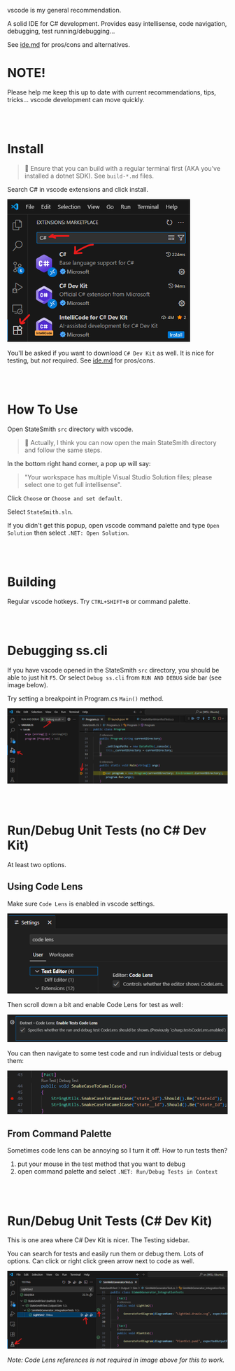 vscode is my general recommendation.

A solid IDE for C# development. Provides easy intellisense, code navigation, debugging, test running/debugging...

See [ide.md](./ide.md) for pros/cons and alternatives.

# NOTE!
Please help me keep this up to date with current recommendations, tips, tricks... vscode development can move quickly.


<br><br>


# Install
> 🚩 Ensure that you can build with a regular terminal first (AKA you've installed a dotnet SDK). See `build-*.md` files.

Search C# in vscode extensions and click install.

![alt text](./img/ide-vscode-extension.png)

You'll be asked if you want to download `C# Dev Kit` as well. It is nice for testing, but *not* required. See [ide.md](./ide.md) for pros/cons.


<br><br>


# How To Use
Open StateSmith `src` directory with vscode.
> 🤔 Actually, I think you can now open the main StateSmith directory and follow the same steps.

In the bottom right hand corner, a pop up will say:
> "Your workspace has multiple Visual Studio Solution files; please select one to get full intellisense".

Click `Choose` or `Choose and set default`.

Select `StateSmith.sln`.

If you didn't get this popup, open vscode command palette and type `Open Solution` then select `.NET: Open Solution`.


<br><br>


# Building
Regular vscode hotkeys. Try `CTRL+SHIFT+B` or command palette.


<br><br>


# Debugging ss.cli
If you have vscode opened in the StateSmith `src` directory, you should be able to just hit `F5`. Or select `Debug ss.cli` from `RUN AND DEBUG` side bar (see image below).

Try setting a breakpoint in Program.cs `Main()` method.

![image](./img/ide-vscode-debug-ss.cli.png)


<br><br>


# Run/Debug Unit Tests (no C# Dev Kit)
At least two options.

## Using Code Lens
Make sure `Code Lens` is enabled in vscode settings.

![alt text](./img/ide-vscode-code-lens.png)

Then scroll down a bit and enable Code Lens for test as well:

![alt text](./img/ide-vscode-code-lens-test.png)

You can then navigate to some test code and run individual tests or debug them:

![alt text](./img/ide-vscode-debug-unit-test-1.png)

## From Command Palette
Sometimes code lens can be annoying so I turn it off. How to run tests then?

1. put your mouse in the test method that you want to debug
2. open command palette and select `.NET: Run/Debug Tests in Context`

<br><br>

# Run/Debug Unit Tests (C# Dev Kit)
This is one area where C# Dev Kit is nicer. The Testing sidebar.

You can search for tests and easily run them or debug them. Lots of options. Can click or right click green arrow next to code as well.

![image](./img/ide-vscode-debug-unit-test-2.png)

*Note: Code Lens references is not required in image above for this to work.*
